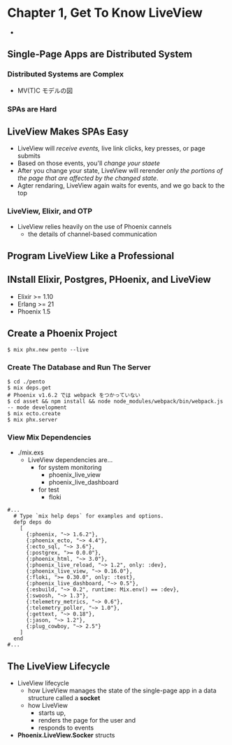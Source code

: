 # Chapter 1, Get To Know LiveView
- 

## Single-Page Apps are Distributed System


### Distributed Systems are Complex
- MV(T)C モデルの図


### SPAs are Hard


## LiveView Makes SPAs Easy
- LiveView will *receive events,* live link clicks, key presses, or page submits
- Based on those events, you'll *change your staete*
- After you change your state, LiveView will rerender *only the portions of the page that are affected by the changed state*.
- Agter rendaring, LiveView again waits for events, and we go back to the top


### LiveView, Elixir, and OTP
- LiveView relies heavily on the use of Phoenix cannels
    - the details of channel-based communication


## Program LiveView Like a Professional


## INstall Elixir, Postgres, PHoenix, and LiveView
- Elixir >= 1.10
- Erlang >= 21
- Phoenix 1.5


## Create a Phoenix Project

```shell
$ mix phx.new pento --live
```


### Create The Database and Run The Server

```shell
$ cd ./pento
$ mix deps.get
# Phoenix v1.6.2 では webpack をつかっていない
$ cd asset && npm install && node node_modules/webpack/bin/webpack.js -- mode development
$ mix ecto.create
$ mix phx.server
```


### View Mix Dependencies

- ./mix.exs
    - LiveView dependencies are...
        - for system monitoring
            - phoenix_live_view
            - phoenix_live_dashboard
        - for test
            - floki


```
#...
  # Type `mix help deps` for examples and options.
  defp deps do
    [
      {:phoenix, "~> 1.6.2"},
      {:phoenix_ecto, "~> 4.4"},
      {:ecto_sql, "~> 3.6"},
      {:postgrex, ">= 0.0.0"},
      {:phoenix_html, "~> 3.0"},
      {:phoenix_live_reload, "~> 1.2", only: :dev},
      {:phoenix_live_view, "~> 0.16.0"},
      {:floki, ">= 0.30.0", only: :test},
      {:phoenix_live_dashboard, "~> 0.5"},
      {:esbuild, "~> 0.2", runtime: Mix.env() == :dev},
      {:swoosh, "~> 1.3"},
      {:telemetry_metrics, "~> 0.6"},
      {:telemetry_poller, "~> 1.0"},
      {:gettext, "~> 0.18"},
      {:jason, "~> 1.2"},
      {:plug_cowboy, "~> 2.5"}
    ]
  end
#...
```


## The LiveView Lifecycle
- LiveView lifecycle
    - how LiveView manages the state of the single-page app in a data structure called a **socket**
    - how LiveView
        - starts up,
        - renders the page for the user and
        - responds to events
- **Phoenix.LiveView.Socker** structs
